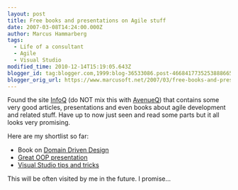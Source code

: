 ```yaml
---
layout: post
title: Free books and presentations on Agile stuff
date: 2007-03-08T14:24:00.000Z
author: Marcus Hammarberg
tags:
  - Life of a consultant
  - Agile
  - Visual Studio
modified_time: 2010-12-14T15:19:05.643Z
blogger_id: tag:blogger.com,1999:blog-36533086.post-4668417735253888665
blogger_orig_url: https://www.marcusoft.net/2007/03/free-books-and-presentations-on-agile.html
---
```


Found the site [InfoQ](http://www.infoq.com/) (do NOT mix this with
[AvenueQ](http://www.avenueq.com/)) that contains some very good
articles, presentations and even books about agile development and
related stuff. Have up to now just seen and read some parts but it all
looks very promising.

Here are my shortlist so far:

- Book on [Domain Driven
    Design](http://www.infoq.com/minibooks/domain-driven-design-quickly)
- [Great OOP
    presentation](http://www.infoq.com/presentations/principles-agile-oo-design)
- [Visual Studio tips and
    tricks](http://www.infoq.com/minibooks/vsnettt)

This will be often visited by me in the future. I promise...
